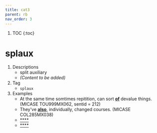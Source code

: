 ```yaml
---
title: cat3
parent: rb
nav_order: 3
---
```

1. TOC
{:toc}

# splaux

1. Descriptions
    - split auxiliary
    - *(Content to be added)*
2. Tag
    - `splaux`
3. Examples
    - At the same time somtimes repitition, can sort <ins>**of**</ins> devalue things. (MICASE TOU999MX062, sentid = 212)
    - They've <ins>**also**</ins>, individually, changed courses. (MICASE COL285MX038)
    - <ins>****</ins>
    - <ins>****</ins>
    